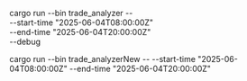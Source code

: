 cargo run --bin trade_analyzer -- \
  --start-time "2025-06-04T08:00:00Z" \
  --end-time "2025-06-04T20:00:00Z" \
  --debug

  cargo run --bin trade_analyzerNew -- --start-time "2025-06-04T08:00:00Z" --end-time "2025-06-04T20:00:00Z"
